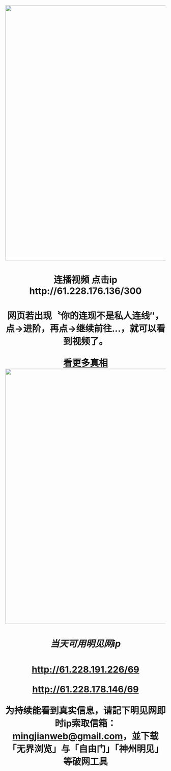 <div align="center"><a href="http://61.228.178.28/300"><IMG SRC="https://github.com/gofanben/gm/blob/master/img-2/swspip.jpg" width=800></a>
<h1>连播视频 点击ip http://61.228.176.136/300 <h1>

 网页若出现〝你的连现不是私人连线″，点→进阶，再点→继续前往...，就可以看到视频了。		

<div align=center><a href="https://bit.ly/2RQM1hX"> 看更多真相 </a></div>

<div align="center"><a href="http://61.228.191.226/69"><IMG SRC="https://github.com/gofanben/gm/blob/master/img-2/minjen.jpg" width=800></a>
<h5>当天可用明见网ip </h5>

http://61.228.191.226/69

http://61.228.178.146/69

为持续能看到真实信息，请記下明见网即时ip索取信箱：mingjianweb@gmail.com，並下载「无界浏览」与「自由门」「神州明见」等破网工具



